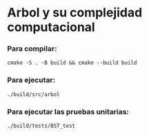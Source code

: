 # Arbol y su complejidad computacional

### Para compilar:
`cmake -S . -B build && cmake --build build`

### Para ejecutar:
`./build/src/arbol`

### Para ejecutar las pruebas unitarias:
`./build/tests/BST_test `